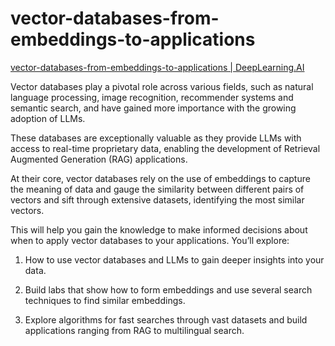 # vector-databases-from-embeddings-to-applications
[vector-databases-from-embeddings-to-applications | DeepLearning.AI](https://www.coursera.org/learn/vector-databases-from-embeddings-to-applications/home/info)

Vector databases play a pivotal role across various fields, such as natural language processing, image recognition, recommender systems and semantic search, and have gained more importance with the growing adoption of LLMs. 

These databases are exceptionally valuable as they provide LLMs with access to real-time proprietary data, enabling the development of Retrieval Augmented Generation (RAG) applications.

At their core, vector databases rely on the use of embeddings to capture the meaning of data and gauge the similarity between different pairs of vectors and sift through extensive datasets, identifying the most similar vectors. 

This will help you gain the knowledge to make informed decisions about when to apply vector databases to your applications. You’ll explore:

1. How to use vector databases and LLMs to gain deeper insights into your data.

2. Build labs that show how to form embeddings and use several search techniques to find similar embeddings.

3. Explore algorithms for fast searches through vast datasets and build applications ranging from RAG to multilingual search.
